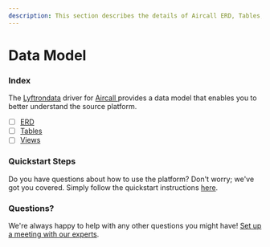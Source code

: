 ```yaml
---
description: This section describes the details of Aircall ERD, Tables, and Views.
---
```


# Data Model

### Index

The  [Lyftrondata](https://www.lyftrondata.com/) driver for [Aircall](https://www.lyftrondata.com/integration/aircall/)[ ](https://www.lyftrondata.com/integration/aircall/)provides a data model that enables you to better understand the source platform.

* [ ] [ERD](../../../business-analytics/aircall/data-model/erd.md)
* [ ] [Tables](../../../business-analytics/aircall/data-model/tables.md)
* [ ] [Views](../../../business-analytics/aircall/data-model/views.md)

### Quickstart Steps

Do you have questions about how to use the platform? Don't worry; we've got you covered. Simply follow the quickstart instructions [here](../../../../quickstart-steps.md).

### Questions? <a href="#questions" id="questions"></a>

We're always happy to help with any other questions you might have! [Set up a meeting with our experts](https://www.lyftrondata.com/book-a-meeting/).

